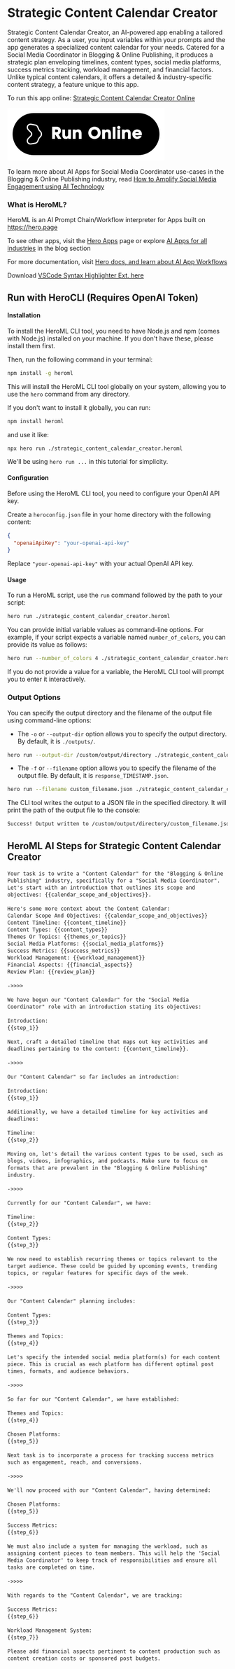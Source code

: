 # Strategic Content Calendar Creator

Strategic Content Calendar Creator, an AI-powered app enabling a tailored content strategy. As a user, you input variables within your prompts and the app generates a specialized content calendar for your needs. Catered for a Social Media Coordinator in Blogging & Online Publishing, it produces a strategic plan enveloping timelines, content types, social media platforms, success metrics tracking, workload management, and financial factors. Unlike typical content calendars, it offers a detailed & industry-specific content strategy, a feature unique to this app.

To run this app online: [Strategic Content Calendar Creator Online](https://hero.page/app/strategic-content-calendar-creator-ai-powered-comprehensive-content-strategy/85Jt1WxmlGFk5Py5VpHN)

[![Run Strategic Content Calendar Creator Online](/assets/run.svg)](https://hero.page/app/strategic-content-calendar-creator-ai-powered-comprehensive-content-strategy/85Jt1WxmlGFk5Py5VpHN)

To learn more about AI Apps for Social Media Coordinator use-cases in the Blogging & Online Publishing industry, read [How to Amplify Social Media Engagement using AI Technology](https://hero.page/blog/ai/blogging-and-online-publishing/how-to-amplify-social-media-engagement-using-ai-technology/170756)

### What is HeroML?
HeroML is an AI Prompt Chain/Workflow interpreter for Apps built on https://hero.page 

To see other apps, visit the [Hero Apps](https://hero.page/apps) page or explore [AI Apps for all industries](https://hero.page/blog) in the blog section

For more documentation, visit [Hero docs, and learn about AI App Workflows](https://hero.page/tutorials/introduction-to-heroml)

Download [VSCode Syntax Highlighter Ext. here](https://marketplace.visualstudio.com/items?itemName=hero-page.heroml)

## Run with HeroCLI (Requires OpenAI Token)

#### Installation

To install the HeroML CLI tool, you need to have Node.js and npm (comes with Node.js) installed on your machine. If you don't have these, please install them first. 

Then, run the following command in your terminal:

```bash
npm install -g heroml
```

This will install the HeroML CLI tool globally on your system, allowing you to use the `hero` command from any directory.

If you don't want to install it globally, you can run:

```bash
npm install heroml
```

and use it like:

```bash
npx hero run ./strategic_content_calendar_creator.heroml
```

We'll be using `hero run ...` in this tutorial for simplicity.

#### Configuration

Before using the HeroML CLI tool, you need to configure your OpenAI API key. 

Create a `heroconfig.json` file in your home directory with the following content:

```json
{
  "openaiApiKey": "your-openai-api-key"
}
```

Replace `"your-openai-api-key"` with your actual OpenAI API key.

#### Usage

To run a HeroML script, use the `run` command followed by the path to your script:

```bash
hero run ./strategic_content_calendar_creator.heroml
```

You can provide initial variable values as command-line options. For example, if your script expects a variable named `number_of_colors`, you can provide its value as follows:

```bash
hero run --number_of_colors 4 ./strategic_content_calendar_creator.heroml
```

If you do not provide a value for a variable, the HeroML CLI tool will prompt you to enter it interactively.

### Output Options

You can specify the output directory and the filename of the output file using command-line options:

- The `-o` or `--output-dir` option allows you to specify the output directory. By default, it is `./outputs/`.

```bash
hero run --output-dir /custom/output/directory ./strategic_content_calendar_creator.heroml
```

- The `-f` or `--filename` option allows you to specify the filename of the output file. By default, it is `response_TIMESTAMP.json`.

```bash
hero run --filename custom_filename.json ./strategic_content_calendar_creator.heroml
```

The CLI tool writes the output to a JSON file in the specified directory. It will print the path of the output file to the console:

```bash
Success! Output written to /custom/output/directory/custom_filename.json
```


## HeroML AI Steps for Strategic Content Calendar Creator
```
Your task is to write a "Content Calendar" for the "Blogging & Online Publishing" industry, specifically for a "Social Media Coordinator". Let's start with an introduction that outlines its scope and objectives: {{calendar_scope_and_objectives}}.

Here's some more context about the Content Calendar:
Calendar Scope And Objectives: {{calendar_scope_and_objectives}}
Content Timeline: {{content_timeline}}
Content Types: {{content_types}}
Themes Or Topics: {{themes_or_topics}}
Social Media Platforms: {{social_media_platforms}}
Success Metrics: {{success_metrics}}
Workload Management: {{workload_management}}
Financial Aspects: {{financial_aspects}}
Review Plan: {{review_plan}}

->>>>

We have begun our "Content Calendar" for the "Social Media Coordinator" role with an introduction stating its objectives:

Introduction:
{{step_1}}

Next, craft a detailed timeline that maps out key activities and deadlines pertaining to the content: {{content_timeline}}.

->>>>

Our "Content Calendar" so far includes an introduction:

Introduction:
{{step_1}}

Additionally, we have a detailed timeline for key activities and deadlines:

Timeline:
{{step_2}}

Moving on, let's detail the various content types to be used, such as blogs, videos, infographics, and podcasts. Make sure to focus on formats that are prevalent in the "Blogging & Online Publishing" industry.

->>>>

Currently for our "Content Calendar", we have:

Timeline:
{{step_2}}

Content Types:
{{step_3}}

We now need to establish recurring themes or topics relevant to the target audience. These could be guided by upcoming events, trending topics, or regular features for specific days of the week.

->>>>

Our "Content Calendar" planning includes:

Content Types:
{{step_3}}

Themes and Topics:
{{step_4}}

Let's specify the intended social media platform(s) for each content piece. This is crucial as each platform has different optimal post times, formats, and audience behaviors.

->>>>

So far for our "Content Calendar", we have established:

Themes and Topics:
{{step_4}}

Chosen Platforms:
{{step_5}}

Next task is to incorporate a process for tracking success metrics such as engagement, reach, and conversions.

->>>>

We'll now proceed with our "Content Calendar", having determined:

Chosen Platforms:
{{step_5}}

Success Metrics:
{{step_6}}

We must also include a system for managing the workload, such as assigning content pieces to team members. This will help the 'Social Media Coordinator' to keep track of responsibilities and ensure all tasks are completed on time.

->>>>

With regards to the "Content Calendar", we are tracking:

Success Metrics:
{{step_6}}

Workload Management System:
{{step_7}}

Please add financial aspects pertinent to content production such as content creation costs or sponsored post budgets.


```

